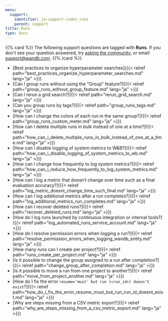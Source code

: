 ```yaml
---
menu:
  support:
    identifier: ja-support-index_runs
    parent: support
title: Runs
type: docs
---
```


{{% card %}}
The following support questions are tagged with <b>Runs</b>. If you don't see 
your question answered, try [asking the community](https://community.wandb.ai/), 
or email [support@wandb.com](mailto:support@wandb.com).
{{% /card %}}

- [Best practices to organize hyperparameter searches]({{< relref path="best_practices_organize_hyperparameter_searches.md" lang="ja" >}})
- [Can I group runs without using the "Group" feature?]({{< relref path="group_runs_without_group_feature.md" lang="ja" >}})
- [Can I rerun a grid search?]({{< relref path="rerun_grid_search.md" lang="ja" >}})
- [Can you group runs by tags?]({{< relref path="group_runs_tags.md" lang="ja" >}})
- [How can I change the colors of each run in the same group?]({{< relref path="group_runs_custom_meter.md" lang="ja" >}})
- [How can I delete multiple runs in bulk instead of one at a time?]({{< relref path="how_can_i_delete_multiple_runs_in_bulk_instead_of_one_at_a_time.md" lang="ja" >}})
- [How can I disable logging of system metrics to W&B?]({{< relref path="how_can_i_disable_logging_of_system_metrics_to_wb.md" lang="ja" >}})
- [How can I change how frequently to log system metrics?]({{< relref path="how_can_i_reduce_how_frequently_to_log_system_metrics.md" lang="ja" >}})
- [How can I log a metric that doesn't change over time such as a final evaluation accuracy?]({{< relref path="log_metric_doesnt_change_time_such_final.md" lang="ja" >}})
- [How can I log additional metrics after a run completes?]({{< relref path="log_additional_metrics_run_completes.md" lang="ja" >}})
- [How can I recover deleted runs?]({{< relref path="recover_deleted_runs.md" lang="ja" >}})
- [How do I log runs launched by continuous integration or internal tools?]({{< relref path="log_automated_runs_service_account.md" lang="ja" >}})
- [How do I resolve permission errors when logging a run?]({{< relref path="resolve_permission_errors_when_logging_wandb_entity.md" lang="ja" >}})
- [How many runs can I create per project?]({{< relref path="runs_create_per_project.md" lang="ja" >}})
- [Is it possible to change the group assigned to a run after completion?]({{< relref path="change_group_after_completion.md" lang="ja" >}})
- [Is it possible to move a run from one project to another?]({{< relref path="move_from_project_another.md" lang="ja" >}})
- [How do I fix the error `resume='must' but run (<run_id>) doesn't exist`?]({{< relref path="how_do_i_fix_the_error_resume_must_but_run_run_id_doesnt_exist.md" lang="ja" >}})
- [Why are steps missing from a CSV metric export?]({{< relref path="why_are_steps_missing_from_a_csv_metric_export.md" lang="ja" >}})